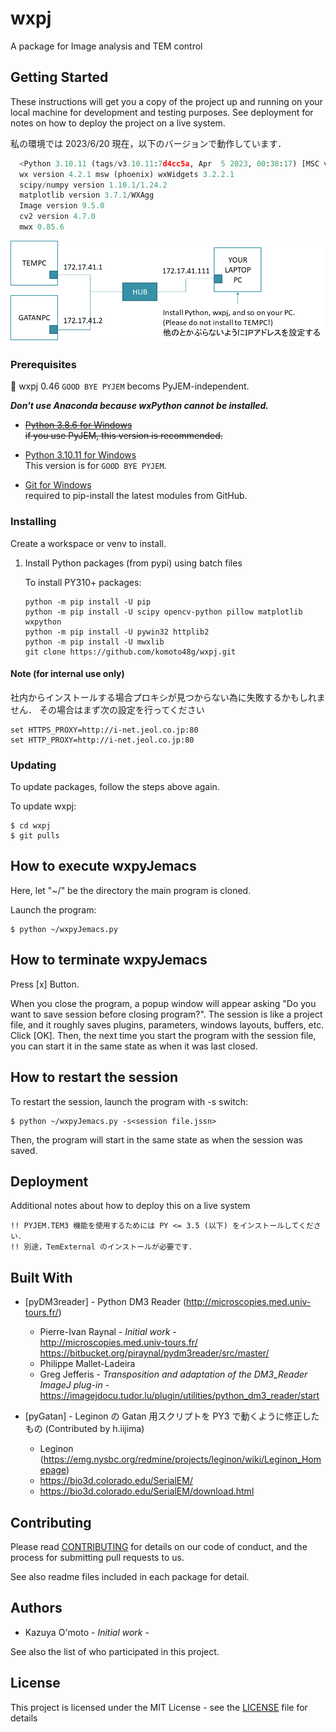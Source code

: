 # wxpj

A package for Image analysis and TEM control


## Getting Started

These instructions will get you a copy of the project up and running on your local machine for development and testing purposes. See deployment for notes on how to deploy the project on a live system.

私の環境では 2023/6/20 現在，以下のバージョンで動作しています．
```Python 3.10.11
  <Python 3.10.11 (tags/v3.10.11:7d4cc5a, Apr  5 2023, 00:38:17) [MSC v.1929 64 bit (AMD64)]>
  wx version 4.2.1 msw (phoenix) wxWidgets 3.2.2.1
  scipy/numpy version 1.10.1/1.24.2
  matplotlib version 3.7.1/WXAgg
  Image version 9.5.0
  cv2 version 4.7.0
  mwx 0.85.6
```

![setup](./images/net.png)


### Prerequisites

:memo: wxpj 0.46 `GOOD BYE PYJEM` becoms PyJEM-independent.

***Don't use Anaconda because wxPython cannot be installed.***

* ~~[Python 3.8.6 for Windows](https://www.python.org/downloads/release/python-386/)  
    if you use PyJEM, this version is recommended.~~

* [Python 3.10.11 for Windows](https://www.python.org/downloads/release/python-31011/)  
    This version is for `GOOD BYE PYJEM`.

* [Git for Windows](https://git-scm.com/)  
    required to pip-install the latest modules from GitHub.


### Installing

Create a workspace or venv to install.

1. Install Python packages (from pypi) using batch files  

    To install PY310+ packages:
    ```
    python -m pip install -U pip
    python -m pip install -U scipy opencv-python pillow matplotlib wxpython
    python -m pip install -U pywin32 httplib2
    python -m pip install -U mwxlib
    git clone https://github.com/komoto48g/wxpj.git
    ```


#### Note (for internal use only)

社内からインストールする場合プロキシが見つからない為に失敗するかもしれません．
その場合はまず次の設定を行ってください


    set HTTPS_PROXY=http://i-net.jeol.co.jp:80
    set HTTP_PROXY=http://i-net.jeol.co.jp:80


### Updating

To update packages, follow the steps above again.
<!--
Remove the wxpj directory before updating. Otherwise the latest wxpj will not be cloned.
-->
To update wxpj:

    $ cd wxpj
    $ git pulls


## How to execute wxpyJemacs

Here, let "~/" be the directory the main program is cloned.

Launch the program:

    $ python ~/wxpyJemacs.py


## How to terminate wxpyJemacs

Press [x] Button.

When you close the program, a popup window will appear asking "Do you want to save session before closing program?".
The session is like a project file, and it roughly saves plugins, parameters, windows layouts, buffers, etc.
Click [OK]. Then, the next time you start the program with the session file, you can start it in the same state as when it was last closed.


## How to restart the session

To restart the session, launch the program with -s switch:

    $ python ~/wxpyJemacs.py -s<session file.jssn>

Then, the program will start in the same state as when the session was saved.


## Deployment

Additional notes about how to deploy this on a live system

    !! PYJEM.TEM3 機能を使用するためには PY <= 3.5 (以下) をインストールしてください．
    !! 別途，TemExternal のインストールが必要です．

<!--
:memo: バージョン 0.46 以降では不要になります．↑
       No longer required after version 0.46.
-->


## Built With

* [pyDM3reader] - Python DM3 Reader (http://microscopies.med.univ-tours.fr/)

    * Pierre-Ivan Raynal - *Initial work* -  
        http://microscopies.med.univ-tours.fr/  
        https://bitbucket.org/piraynal/pydm3reader/src/master/  
    * Philippe Mallet-Ladeira
    * Greg Jefferis - *Transposition and adaptation of the DM3_Reader ImageJ plug-in* -  
        https://imagejdocu.tudor.lu/plugin/utilities/python_dm3_reader/start

* [pyGatan] - Leginon の Gatan 用スクリプトを PY3 で動くように修正したもの (Contributed by h.iijima)
    * Leginon (https://emg.nysbc.org/redmine/projects/leginon/wiki/Leginon_Homepage)  
    * https://bio3d.colorado.edu/SerialEM/  
    * https://bio3d.colorado.edu/SerialEM/download.html  


## Contributing

Please read [CONTRIBUTING](./CONTRIBUTING) for details on our code of conduct, and the process for submitting pull requests to us.

See also readme files included in each package for detail.


## Authors

* Kazuya O'moto - *Initial work* -

See also the list of who participated in this project.


## License

This project is licensed under the MIT License - see the [LICENSE](./LICENSE) file for details
